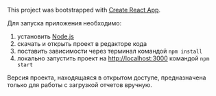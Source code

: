 This project was bootstrapped with [Create React App](https://github.com/facebook/create-react-app).

Для запуска приложения необходимо:

1. установить [Node.js](https://nodejs.org/en)
2. скачать и открыть проект в редакторе кода
3. поставить зависимости через терминал командой `npm install`
4. локально запустить проект на [http://localhost:3000](http://localhost:3000) командой `npm start`

Версия проекта, находящаяся в открытом доступе, предназначена только для работы с загрузкой отчетов вручную.

